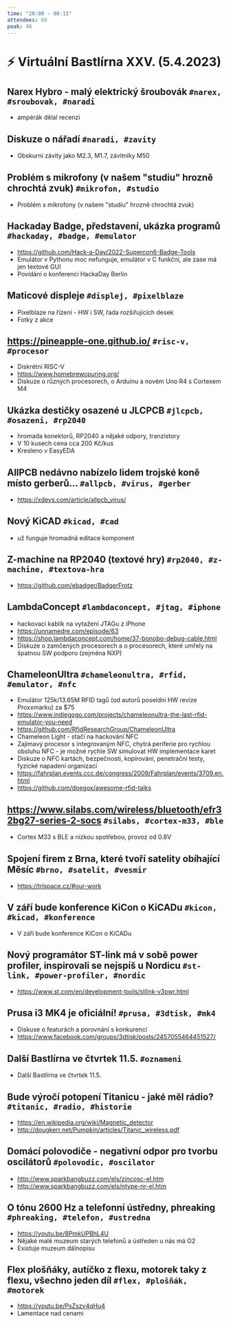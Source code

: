 ```yaml
---
time: "20:00 - 00:15"
attendees: 66
peak: 46
---
```

# ⚡ Virtuální Bastlírna XXV. (5.4.2023)

## Narex Hybro - malý elektrický šroubovák `#narex, #sroubovak, #naradi`
- ampérák dělal recenzi

## Diskuze o nářadí `#naradi, #zavity`
- Obskurní závity jako M2.3, M1.7, závitníky M50

## Problém s mikrofony (v našem "studiu" hrozně chrochtá zvuk) `#mikrofon, #studio`
- Problém s mikrofony (v našem "studiu" hrozně chrochtá zvuk)

## Hackaday Badge, představení, ukázka programů `#hackaday, #badge, #emulator`
- https://github.com/Hack-a-Day/2022-Supercon6-Badge-Tools
- Emulátor v Pythonu moc nefunguje, emulátor v C funkční, ale zase má jen textové GUI
- Povídání o konferenci HackaDay Berlin

## Maticové displeje `#displej, #pixelblaze`
- Pixelblaze na řízení - HW i SW, řada rozšiřujících desek
- Fotky z akce

## https://pineapple-one.github.io/ `#risc-v, #procesor`
- Diskrétní RISC-V
- https://www.homebrewcpuring.org/
- Diskuze o různých procesorech, o Arduinu a novém Uno R4 s Cortexem M4

## Ukázka destičky osazené u JLCPCB `#jlcpcb, #osazeni, #rp2040`
- hromada konektorů, RP2040 a nějaké odpory, tranzistory
- V 10 kusech cena cca 200 Kč/kus
- Kresleno v EasyEDA

## AllPCB nedávno nabízelo lidem trojské koně místo gerberů… `#allpcb, #virus, #gerber`
- https://xdevs.com/article/allpcb_virus/

## Nový KiCAD `#kicad, #cad`
- už funguje hromadná editace komponent

## Z-machine na RP2040 (textové hry) `#rp2040, #z-machine, #textova-hra`
- https://github.com/ebadger/BadgerFrotz

## LambdaConcept `#lambdaconcept, #jtag, #iphone`
- hackovací kablík na vytažení JTAGu z iPhone
- https://unnamedre.com/episode/63
- https://shop.lambdaconcept.com/home/37-bonobo-debug-cable.html
- Diskuze o zamčených procesorech a o procesorech, které umřely na špatnou SW podporu (zejména NXP)

## ChameleonUltra `#chameleonultra, #rfid, #emulator, #nfc`
- Emulátor 125k/13.65M RFID tagů (od autorů poseldní HW revize Proxxmarku) za $75
- https://www.indiegogo.com/projects/chameleonultra-the-last-rfid-emulator-you-need
- https://github.com/RfidResearchGroup/ChameleonUltra
- Chameleon Light - stačí na hackování NFC
- Zajímavý procesor s integrovaným NFC, chytrá periferie pro rychlou obsluhu NFC - je možné rychle SW simulovat HW implementace karet
- Diskuze o NFC kartách, bezpečnosti, kopírování, penetrační testy, fyzické napadení organizací
- https://fahrplan.events.ccc.de/congress/2009/Fahrplan/events/3709.en.html
- https://github.com/doegox/awesome-rfid-talks

## https://www.silabs.com/wireless/bluetooth/efr32bg27-series-2-socs `#silabs, #cortex-m33, #ble`
- Cortex M33 s BLE a nízkou spotřebou, provoz od 0.8V

## Spojení firem z Brna, které tvoří satelity obíhající Měsíc `#brno, #satelit, #vesmir`
- https://trlspace.cz/#our-work

## V září bude konference KiCon o KiCADu `#kicon, #kicad, #konference`
- V září bude konference KiCon o KiCADu

## Nový programátor ST-link má v sobě power profiler, inspirovali se nejspíš u Nordicu `#st-link, #power-profiler, #nordic`
- https://www.st.com/en/development-tools/stlink-v3pwr.html

## Prusa i3 MK4 je oficiální! `#prusa, #3dtisk, #mk4`
- Diskuse o featurách a porovnání s konkurencí
- https://www.facebook.com/groups/3dtisk/posts/2457055464451527/

## Další Bastlírna ve čtvrtek 11.5. `#oznameni`
- Další Bastlírna ve čtvrtek 11.5.

## Bude výročí potopení Titanicu - jaké měl rádio? `#titanic, #radio, #historie`
- https://en.wikipedia.org/wiki/Magnetic_detector
- http://dougkerr.net/Pumpkin/articles/Titanic_wireless.pdf

## Domácí polovodiče - negativní odpor pro tvorbu oscilátorů `#polovodic, #oscilator`
- http://www.sparkbangbuzz.com/els/zincosc-el.htm
- http://www.sparkbangbuzz.com/els/ntype-nr-el.htm

## O tónu 2600 Hz a telefonní ústředny, phreaking `#phreaking, #telefon, #ustredna`
- https://youtu.be/8PmkUPBhL4U
- Nějaké malé muzeum starých telefonů a ústředen u nás má O2
- Existuje muzeum dálnopisu

## Flex plošňáky, autíčko z flexu, motorek taky z flexu, všechno jeden díl `#flex, #plošňák, #motorek`
- https://youtu.be/PsZszv4qHu4
- Lamentace nad cenami
